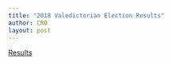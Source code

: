 ```yaml
---
title: "2018 Valedictorian Election Results"
author: CRO
layout: post
---
```


<a href="https://drive.google.com/file/d/1I06P9CcbZBP04dl4a7LLsZmb_hQkqeQs/view?usp=sharing">Results</a>